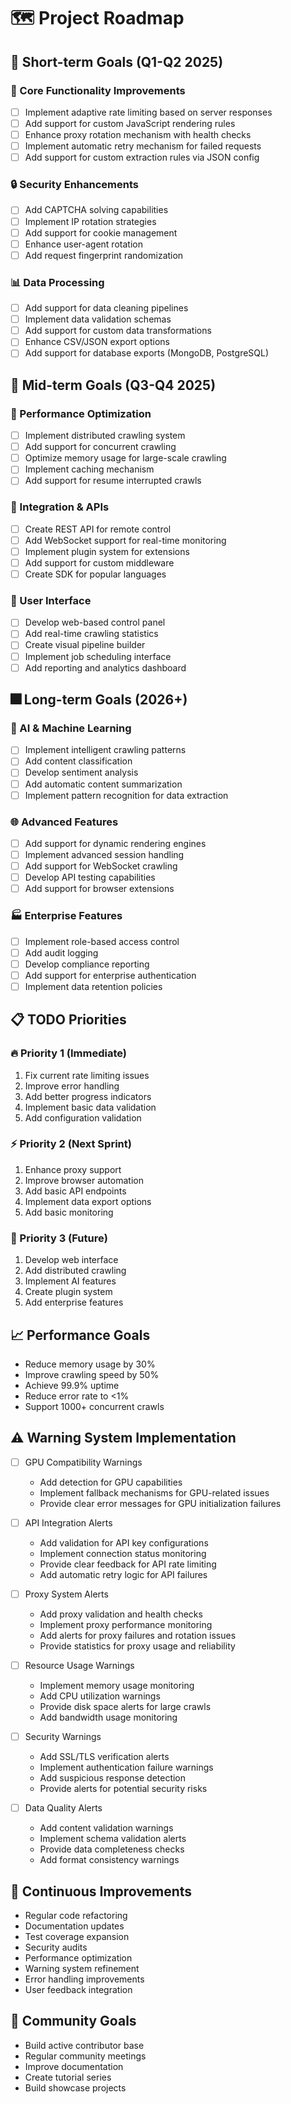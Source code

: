 # 🗺️ Project Roadmap

## 🎯 Short-term Goals (Q1-Q2 2025)

### 🔄 Core Functionality Improvements
- [ ] Implement adaptive rate limiting based on server responses
- [ ] Add support for custom JavaScript rendering rules
- [ ] Enhance proxy rotation mechanism with health checks
- [ ] Implement automatic retry mechanism for failed requests
- [ ] Add support for custom extraction rules via JSON config

### 🔒 Security Enhancements
- [ ] Add CAPTCHA solving capabilities
- [ ] Implement IP rotation strategies
- [ ] Add support for cookie management
- [ ] Enhance user-agent rotation
- [ ] Add request fingerprint randomization

### 📊 Data Processing
- [ ] Add support for data cleaning pipelines
- [ ] Implement data validation schemas
- [ ] Add support for custom data transformations
- [ ] Enhance CSV/JSON export options
- [ ] Add support for database exports (MongoDB, PostgreSQL)

## 🌟 Mid-term Goals (Q3-Q4 2025)

### 🚀 Performance Optimization
- [ ] Implement distributed crawling system
- [ ] Add support for concurrent crawling
- [ ] Optimize memory usage for large-scale crawling
- [ ] Implement caching mechanism
- [ ] Add support for resume interrupted crawls

### 🔌 Integration & APIs
- [ ] Create REST API for remote control
- [ ] Add WebSocket support for real-time monitoring
- [ ] Implement plugin system for extensions
- [ ] Add support for custom middleware
- [ ] Create SDK for popular languages

### 📱 User Interface
- [ ] Develop web-based control panel
- [ ] Add real-time crawling statistics
- [ ] Create visual pipeline builder
- [ ] Implement job scheduling interface
- [ ] Add reporting and analytics dashboard

## 🎆 Long-term Goals (2026+)

### 🤖 AI & Machine Learning
- [ ] Implement intelligent crawling patterns
- [ ] Add content classification
- [ ] Develop sentiment analysis
- [ ] Add automatic content summarization
- [ ] Implement pattern recognition for data extraction

### 🌐 Advanced Features
- [ ] Add support for dynamic rendering engines
- [ ] Implement advanced session handling
- [ ] Add support for WebSocket crawling
- [ ] Develop API testing capabilities
- [ ] Add support for browser extensions

### 🏭 Enterprise Features
- [ ] Implement role-based access control
- [ ] Add audit logging
- [ ] Develop compliance reporting
- [ ] Add support for enterprise authentication
- [ ] Implement data retention policies

## 📋 TODO Priorities

### 🔥 Priority 1 (Immediate)
1. Fix current rate limiting issues
2. Improve error handling
3. Add better progress indicators
4. Implement basic data validation
5. Add configuration validation

### ⚡ Priority 2 (Next Sprint)
1. Enhance proxy support
2. Improve browser automation
3. Add basic API endpoints
4. Implement data export options
5. Add basic monitoring

### 🌟 Priority 3 (Future)
1. Develop web interface
2. Add distributed crawling
3. Implement AI features
4. Create plugin system
5. Add enterprise features

## 📈 Performance Goals
- Reduce memory usage by 30%
- Improve crawling speed by 50%
- Achieve 99.9% uptime
- Reduce error rate to <1%
- Support 1000+ concurrent crawls

## ⚠️ Warning System Implementation
- [ ] GPU Compatibility Warnings
  - Add detection for GPU capabilities
  - Implement fallback mechanisms for GPU-related issues
  - Provide clear error messages for GPU initialization failures

- [ ] API Integration Alerts
  - Add validation for API key configurations
  - Implement connection status monitoring
  - Provide clear feedback for API rate limiting
  - Add automatic retry logic for API failures

- [ ] Proxy System Alerts
  - Add proxy validation and health checks
  - Implement proxy performance monitoring
  - Add alerts for proxy failures and rotation issues
  - Provide statistics for proxy usage and reliability

- [ ] Resource Usage Warnings
  - Implement memory usage monitoring
  - Add CPU utilization warnings
  - Provide disk space alerts for large crawls
  - Add bandwidth usage monitoring

- [ ] Security Warnings
  - Add SSL/TLS verification alerts
  - Implement authentication failure warnings
  - Add suspicious response detection
  - Provide alerts for potential security risks

- [ ] Data Quality Alerts
  - Add content validation warnings
  - Implement schema validation alerts
  - Provide data completeness checks
  - Add format consistency warnings

## 🔄 Continuous Improvements
- Regular code refactoring
- Documentation updates
- Test coverage expansion
- Security audits
- Performance optimization
- Warning system refinement
- Error handling improvements
- User feedback integration

## 🤝 Community Goals
- Build active contributor base
- Regular community meetings
- Improve documentation
- Create tutorial series
- Build showcase projects
